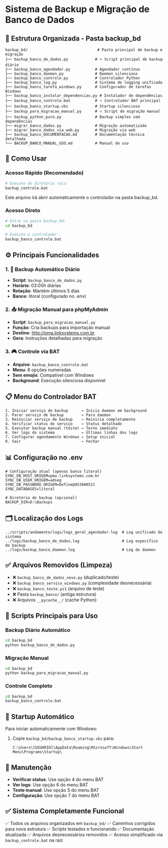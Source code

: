 # Sistema de Backup e Migração de Banco de Dados

## 📁 Estrutura Organizada - Pasta backup_bd

```
backup_bd/                               # Pasta principal de backup e migração
├── backup_banco_de_dados.py            # ⭐ Script principal de backup diário
├── backup_banco_agendador.py           # Agendador contínuo  
├── backup_banco_daemon.py              # Daemon silencioso
├── backup_banco_controle.py            # Controlador Python
├── backup_banco_log.py                 # Sistema de logging unificado
├── backup_banco_tarefa_windows.py      # Configurador de tarefas Windows
├── backup_banco_instalar_dependencias.py # Instalador de dependências
├── backup_banco_controle.bat           # ⭐ Controlador BAT principal
├── backup_banco_startup.vbs            # Startup silencioso
├── backup_para_migracao_manual.py      # ⭐ Script de migração manual
├── backup_python_puro.py               # Backup simples sem dependências
├── migrar_banco_dados.py               # Migração automatizada
├── migrar_banco_dados_via_web.py       # Migração via web
├── backup_banco_DOCUMENTACAO.md        # Documentação técnica detalhada
└── BACKUP_BANCO_MANUAL_USO.md          # Manual de uso
```

## 🚀 Como Usar

### Acesso Rápido (Recomendado)
```bash
# Execute do diretório raiz:
backup_controle.bat
```
Este arquivo irá abrir automaticamente o controlador na pasta backup_bd.

### Acesso Direto
```bash
# Entre na pasta backup_bd:
cd backup_bd

# Execute o controlador:
backup_banco_controle.bat
```

## ⚙️ Principais Funcionalidades

### 1. 🔄 Backup Automático Diário
- **Script**: `backup_banco_de_dados.py`
- **Horário**: 03:00h diárias
- **Rotação**: Mantém últimos 5 dias
- **Banco**: litoral (configurado no .env)

### 2. 📤 Migração Manual para phpMyAdmin
- **Script**: `backup_para_migracao_manual.py`
- **Função**: Cria backups para importação manual
- **Destino**: http://pma.linksystems.com.br
- **Gera**: Instruções detalhadas para migração

### 3. 🎮 Controle via BAT
- **Arquivo**: `backup_banco_controle.bat`
- **Menu**: 8 opções numeradas
- **Sem emojis**: Compatível com Windows
- **Background**: Execução silenciosa disponível

## 📋 Menu do Controlador BAT

```
1. Iniciar serviço de backup      ← Inicia daemon em background
2. Parar serviço de backup        ← Para daemon
3. Reiniciar serviço de backup    ← Reinicia completamente  
4. Verificar status do serviço    ← Status detalhado
5. Executar backup manual (teste) ← Teste imediato
6. Ver logs do sistema            ← Últimas linhas dos logs
7. Configurar agendamento Windows ← Setup inicial
8. Sair                           ← Fechar
```

## 📊 Configuração no .env

```env
# Configuração atual (apenas banco litoral)
SYNC_DB_HOST_ORIGEM=pma.linksystems.com.br
SYNC_DB_USER_ORIGEM=adseg  
SYNC_DB_PASSWORD_ORIGEM=Define@4536#8521
SYNC_DATABASES=litoral

# Diretório de backup (opcional)
BACKUP_DIR=D:\Backups
```

## 🗂️ Localização dos Logs

```
../scripts/andamento/logs/logs_geral_agendador.log  # Log unificado do sistema
../logs/backup_banco_de_dados.log                   # Log específico do backup
../logs/backup_banco_daemon.log                     # Log do daemon
```

## ✅ Arquivos Removidos (Limpeza)

- ❌ `backup_banco_de_dados_novo.py` (duplicado/teste)
- ❌ `backup_banco_servico_windows.py` (complexidade desnecessária)
- ❌ `backup_banco_teste.ps1` (arquivo de teste)
- ❌ Pasta `backup_banco/` (antiga estrutura)
- ❌ Arquivos `__pycache__/` (cache Python)

## 🎯 Scripts Principais para Uso

### Backup Diário Automático
```bash
cd backup_bd
python backup_banco_de_dados.py
```

### Migração Manual
```bash
cd backup_bd  
python backup_para_migracao_manual.py
```

### Controle Completo
```bash
cd backup_bd
backup_banco_controle.bat
```

## 📱 Startup Automático

Para iniciar automaticamente com Windows:
1. Copie `backup_bd/backup_banco_startup.vbs` para:
   ```
   C:\Users\[USUARIO]\AppData\Roaming\Microsoft\Windows\Start Menu\Programs\Startup\
   ```

## 🔧 Manutenção

- **Verificar status**: Use opção 4 do menu BAT
- **Ver logs**: Use opção 6 do menu BAT
- **Teste manual**: Use opção 5 do menu BAT
- **Configuração**: Use opção 7 do menu BAT

## ✅ Sistema Completamente Funcional

✅ Todos os arquivos organizados em `backup_bd/`
✅ Caminhos corrigidos para nova estrutura
✅ Scripts testados e funcionando
✅ Documentação atualizada
✅ Arquivos desnecessários removidos
✅ Acesso simplificado via `backup_controle.bat` na raiz
